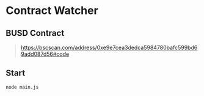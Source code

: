 # Contract Watcher

## BUSD Contract
> https://bscscan.com/address/0xe9e7cea3dedca5984780bafc599bd69add087d56#code

## Start

```
node main.js
```
